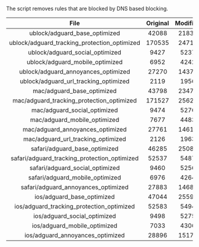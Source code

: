 The script removes rules that are blocked by DNS based blocking.


| File | Original | Modified |
|:----:|:-----:|:-----:|
| ublock/adguard_base_optimized | 42088 | 21836 |
| ublock/adguard_tracking_protection_optimized | 170535 | 24714 |
| ublock/adguard_social_optimized | 9427 | 5237 |
| ublock/adguard_mobile_optimized | 6952 | 4242 |
| ublock/adguard_annoyances_optimized | 27270 | 14377 |
| ublock/adguard_url_tracking_optimized | 2119 | 1956 |
| mac/adguard_base_optimized | 43798 | 23474 |
| mac/adguard_tracking_protection_optimized | 171527 | 25621 |
| mac/adguard_social_optimized | 9474 | 5276 |
| mac/adguard_mobile_optimized | 7677 | 4483 |
| mac/adguard_annoyances_optimized | 27761 | 14616 |
| mac/adguard_url_tracking_optimized | 2126 | 1963 |
| safari/adguard_base_optimized | 46285 | 25081 |
| safari/adguard_tracking_protection_optimized | 52537 | 5487 |
| safari/adguard_social_optimized | 9460 | 5256 |
| safari/adguard_mobile_optimized | 6976 | 4264 |
| safari/adguard_annoyances_optimized | 27883 | 14689 |
| ios/adguard_base_optimized | 47044 | 25591 |
| ios/adguard_tracking_protection_optimized | 52583 | 5494 |
| ios/adguard_social_optimized | 9498 | 5275 |
| ios/adguard_mobile_optimized | 7033 | 4306 |
| ios/adguard_annoyances_optimized | 28896 | 15173 |